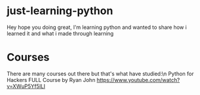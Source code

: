 # just-learning-python
Hey hope you doing great, I'm learning python and wanted to share how i learned it and what i made through learning
# Courses
There are many courses out there but that's what have studied:\n
Python for Hackers FULL Course by Ryan John
https://www.youtube.com/watch?v=XWuP5Yf5ILI
